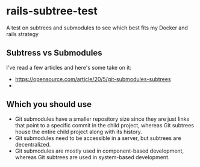 # rails-subtree-test

A test on subtrees and submodules to see which best fits my Docker and rails strategy

## Subtress vs Submodules

I've read a few articles and here's some take on it:

* https://opensource.com/article/20/5/git-submodules-subtrees
* <another one>


## Which you should use

* Git submodules have a smaller repository size since they are just links that point to a specific commit in the child project, whereas Git subtrees house the entire child project along with its history.
* Git submodules need to be accessible in a server, but subtrees are decentralized.
* Git submodules are mostly used in component-based development, whereas Git subtrees are used in system-based development.